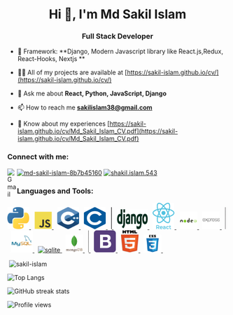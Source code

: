 <h1 align="center">Hi 👋, I'm Md Sakil Islam</h1>
<h3 align="center">Full Stack Developer</h3>


- 🌱 Framework: **Django, Modern Javascript library like React.js,Redux, React-Hooks, Nextjs **

- 👨‍💻 All of my projects are available at [https://sakil-islam.github.io/cv/](https://sakil-islam.github.io/cv/)

- 💬 Ask me about **React, Python, JavaScript, Django**

- 📫 How to reach me **sakilislam38@gmail.com**

- 📄 Know about my experiences [https://sakil-islam.github.io/cv/Md_Sakil_Islam_CV.pdf](https://sakil-islam.github.io/cv/Md_Sakil_Islam_CV.pdf)

<h3 align="left">Connect with me:</h3>
<p align="left">
    <a target="_blank" href="mailto:sakilislam38@gmail.com">
    <img align="left" alt="Gmail" width="22px" src="https://cdn.jsdelivr.net/npm/simple-icons@v3/icons/gmail.svg" />
    </a>
    <a href="https://www.linkedin.com/in/md-sakil-islam-8b7b45160/" target="blank"><img align="center" src="https://cdn.jsdelivr.net/npm/simple-icons@3.0.1/icons/linkedin.svg" alt="md-sakil-islam-8b7b45160" height="30" width="40" /></a>
      <a href="https://web.facebook.com/shakil.islam.543" target="blank"><img align="center" src="https://cdn.jsdelivr.net/npm/simple-icons@3.0.1/icons/facebook.svg" alt="shakil.islam.543" height="30" width="40" /></a>
  

</p>
<h3 align="left">Languages and Tools:</h3>
<p align="left">
    <a href="#" target="_blank"> <img src="https://github.com/sakil-islam/sakil-islam/blob/main/Logos/python.png" alt="Python" width="50" height="50"/> </a> &nbsp;
    <a href="https://developer.mozilla.org/en-US/docs/Web/JavaScript" target="_blank"> <img src="https://raw.githubusercontent.com/devicons/devicon/master/icons/javascript/javascript-original.svg" alt="javascript" width="40" height="40"/> </a> &nbsp;
    <a href="#" target="_blank"> <img src="https://github.com/sakil-islam/sakil-islam/blob/main/Logos/cpp.png" alt="C++" width="50" height="50"/> </a> &nbsp;
    <a href="#" target="_blank"> <img src="https://github.com/sakil-islam/sakil-islam/blob/main/Logos/c.png" alt="C" width="50" height="50"/> </a> &nbsp;
    <a href="#" target="_blank"> <img src="https://github.com/sakil-islam/sakil-islam/blob/main/Logos/divide.png" alt="divide" height="50"/> </a> &nbsp;
    <a href="#" target="_blank"> <img src="https://github.com/sakil-islam/sakil-islam/blob/main/Logos/django.png" alt="Django" width="70" height="45"/> </a> &nbsp;
    <a href="#" target="_blank"> <img src="https://github.com/sakil-islam/sakil-islam/blob/main/Logos/react.png" alt="React js" width="50" height="60"/> </a> &nbsp;
    <a href="https://nodejs.org" target="_blank"> <img src="https://raw.githubusercontent.com/devicons/devicon/master/icons/nodejs/nodejs-original-wordmark.svg" alt="nodejs" width="40" height="40"/> </a> &nbsp;
    <a href="https://expressjs.com" target="_blank"> <img src="https://raw.githubusercontent.com/devicons/devicon/master/icons/express/express-original-wordmark.svg" alt="express" width="40" height="40"/> </a> &nbsp;
    <a href="#" target="_blank"> <img src="https://github.com/sakil-islam/sakil-islam/blob/main/Logos/divide.png" alt="divide" height="50"/> </a> &nbsp;
    <a href="#" target="_blank"> <img src="https://github.com/sakil-islam/sakil-islam/blob/main/Logos/mysql.png" alt="MySQl" width="50" height="50"/> </a> &nbsp;
    <a href="https://www.sqlite.org/" target="_blank"> <img src="https://www.vectorlogo.zone/logos/sqlite/sqlite-icon.svg" alt="sqlite" width="40" height="40"/> </a> &nbsp;
     <a href="https://www.mongodb.com/" target="_blank"> <img src="https://raw.githubusercontent.com/devicons/devicon/master/icons/mongodb/mongodb-original-wordmark.svg" alt="mongodb" width="40" height="40"/> </a> &nbsp;
    <a href="#" target="_blank"> <img src="https://github.com/sakil-islam/sakil-islam/blob/main/Logos/divide.png" alt="divide" height="50"/> </a> &nbsp;
    <a href="#" target="_blank"> <img src="https://github.com/sakil-islam/sakil-islam/blob/main/Logos/bootstrap.png" alt="BootStrap" width="50" height="50"/> </a> &nbsp;
    <a href="#" target="_blank"> <img src="https://github.com/sakil-islam/sakil-islam/blob/main/Logos/html.png" alt="HTML5" width="40" height="50"/> </a> &nbsp;
    <a href="https://www.w3schools.com/css/" target="_blank"> <img src="https://raw.githubusercontent.com/devicons/devicon/master/icons/css3/css3-original-wordmark.svg" alt="css3" width="40" height="40"/> </a> &nbsp;
</p>

<p>&nbsp;<img align="center" src="https://github-readme-stats.vercel.app/api?username=sakil-islam&show_icons=true&locale=en" alt="sakil-islam" /></p>




![Top Langs](https://github-readme-stats.vercel.app/api/top-langs/?username=sakil-islam)



<!-- ![GitHub Activity Graph](https://activity-graph.herokuapp.com/graph?username=sakil-islam)   -->
  

![GitHub streak stats](https://github-readme-streak-stats.herokuapp.com/?user=sakil-islam)  

![Profile views](https://gpvc.arturio.dev/sakil-islam)
